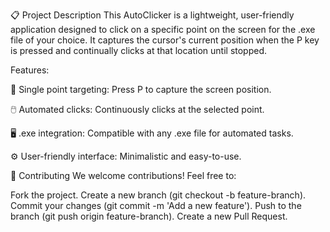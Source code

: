 📋 Project Description
This AutoClicker is a lightweight, user-friendly application designed to click on a specific point on the screen for the .exe file of your choice. It captures the cursor's current position when the P key is pressed and continually clicks at that location until stopped.

Features:

🎯 Single point targeting: Press P to capture the screen position.

🖱️ Automated clicks: Continuously clicks at the selected point.

🖥️ .exe integration: Compatible with any .exe file for automated tasks.

⚙️ User-friendly interface: Minimalistic and easy-to-use.


🤝 Contributing
We welcome contributions! Feel free to:

Fork the project.
Create a new branch (git checkout -b feature-branch).
Commit your changes (git commit -m 'Add a new feature').
Push to the branch (git push origin feature-branch).
Create a new Pull Request.
